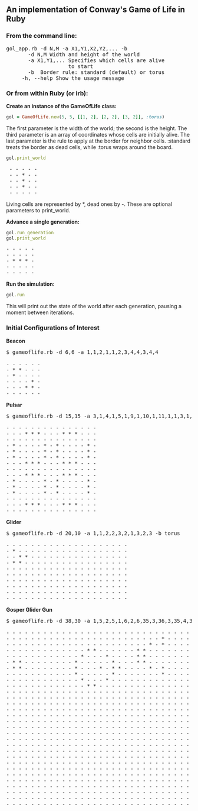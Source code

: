 An implementation of Conway's Game of Life in Ruby
--------------------------------------------------

### From the command line:

<pre>
gol_app.rb -d N,M -a X1,Y1,X2,Y2,... -b <standard|torus>
       -d N,M Width and height of the world
       -a X1,Y1,... Specifies which cells are alive
                    to start
       -b <standard|torus> Border rule: standard (default) or torus
     -h, --help Show the usage message
</pre>

### Or from within Ruby (or irb):

**Create an instance of the GameOfLife class:**
```ruby
gol = GameOfLife.new(5, 5, [[1, 2], [2, 2], [3, 2]], :torus)
```

The first parameter is the width of the world; the second is the height. The third parameter is an array of coordinates whose cells are initially alive. The last parameter is the rule to apply at the border for neighbor cells. :standard treats the border as dead cells, while :torus wraps around the board.

```ruby
gol.print_world
```
<pre>
 - - - - -
 - - * - -
 - - * - -
 - - * - -
 - - - - -
</pre>

Living cells are represented by *, dead ones by -. These are optional parameters to print_world.

**Advance a single generation:**
```ruby
gol.run_generation
gol.print_world
```
<pre>
- - - - -
- - - - -
- * * * -
- - - - -
- - - - -
</pre>

**Run the simulation:**
```ruby
gol.run
```

This will print out the state of the world after each generation, pausing a moment between iterations.

### Initial Configurations of Interest

**Beacon**
<pre>
$ gameoflife.rb -d 6,6 -a 1,1,2,1,1,2,3,4,4,3,4,4

- - - - - - 
- * * - - - 
- * - - - - 
- - - - * - 
- - - * * - 
- - - - - -
</pre>

**Pulsar**
<pre>
$ gameoflife.rb -d 15,15 -a 3,1,4,1,5,1,9,1,10,1,11,1,1,3,1,4,1,5,6,3,6,4,6,5,8,3,8,4,8,5,13,3,13,4,13,5,3,6,4,6,5,6,9,6,10,6,11,6,3,8,4,8,5,8,9,8,10,8,11,8,1,9,1,10,1,11,6,9,6,10,6,11,8,9,8,10,8,11,13,9,13,10,13,11,3,13,4,13,5,13,9,13,10,13,11,13

- - - - - - - - - - - - - - - 
- - - * * * - - - * * * - - - 
- - - - - - - - - - - - - - - 
- * - - - - * - * - - - - * - 
- * - - - - * - * - - - - * - 
- * - - - - * - * - - - - * - 
- - - * * * - - - * * * - - - 
- - - - - - - - - - - - - - - 
- - - * * * - - - * * * - - - 
- * - - - - * - * - - - - * - 
- * - - - - * - * - - - - * - 
- * - - - - * - * - - - - * - 
- - - - - - - - - - - - - - - 
- - - * * * - - - * * * - - - 
- - - - - - - - - - - - - - -
</pre>

**Glider**
<pre>
$ gameoflife.rb -d 20,10 -a 1,1,2,2,3,2,1,3,2,3 -b torus

- - - - - - - - - - - - - - - - - - - - 
- * - - - - - - - - - - - - - - - - - - 
- - * * - - - - - - - - - - - - - - - - 
- * * - - - - - - - - - - - - - - - - - 
- - - - - - - - - - - - - - - - - - - - 
- - - - - - - - - - - - - - - - - - - - 
- - - - - - - - - - - - - - - - - - - - 
- - - - - - - - - - - - - - - - - - - - 
- - - - - - - - - - - - - - - - - - - - 
- - - - - - - - - - - - - - - - - - - -
</pre>

**Gosper Glider Gun**
<pre>
$ gameoflife.rb -d 38,30 -a 1,5,2,5,1,6,2,6,35,3,36,3,35,4,36,4,11,5,11,6,11,7,12,4,12,8,13,3,13,9,14,3,14,9,15,6,16,4,16,8,17,5,17,6,17,7,18,6,21,3,21,4,21,5,22,3,22,4,22,5,23,2,23,6,25,1,25,2,25,6,25,7

- - - - - - - - - - - - - - - - - - - - - - - - - - - - - - - - - - - - - - 
- - - - - - - - - - - - - - - - - - - - - - - - - * - - - - - - - - - - - - 
- - - - - - - - - - - - - - - - - - - - - - - * - * - - - - - - - - - - - -
- - - - - - - - - - - - - * * - - - - - - * * - - - - - - - - - - - - * * - 
- - - - - - - - - - - - * - - - * - - - - * * - - - - - - - - - - - - * * - 
- * * - - - - - - - - * - - - - - * - - - * * - - - - - - - - - - - - - - - 
- * * - - - - - - - - * - - - * - * * - - - - * - * - - - - - - - - - - - - 
- - - - - - - - - - - * - - - - - * - - - - - - - * - - - - - - - - - - - - 
- - - - - - - - - - - - * - - - * - - - - - - - - - - - - - - - - - - - - - 
- - - - - - - - - - - - - * * - - - - - - - - - - - - - - - - - - - - - - - 
- - - - - - - - - - - - - - - - - - - - - - - - - - - - - - - - - - - - - - 
- - - - - - - - - - - - - - - - - - - - - - - - - - - - - - - - - - - - - - 
- - - - - - - - - - - - - - - - - - - - - - - - - - - - - - - - - - - - - - 
- - - - - - - - - - - - - - - - - - - - - - - - - - - - - - - - - - - - - - 
- - - - - - - - - - - - - - - - - - - - - - - - - - - - - - - - - - - - - - 
- - - - - - - - - - - - - - - - - - - - - - - - - - - - - - - - - - - - - - 
- - - - - - - - - - - - - - - - - - - - - - - - - - - - - - - - - - - - - - 
- - - - - - - - - - - - - - - - - - - - - - - - - - - - - - - - - - - - - - 
- - - - - - - - - - - - - - - - - - - - - - - - - - - - - - - - - - - - - - 
- - - - - - - - - - - - - - - - - - - - - - - - - - - - - - - - - - - - - - 
- - - - - - - - - - - - - - - - - - - - - - - - - - - - - - - - - - - - - - 
- - - - - - - - - - - - - - - - - - - - - - - - - - - - - - - - - - - - - - 
- - - - - - - - - - - - - - - - - - - - - - - - - - - - - - - - - - - - - - 
- - - - - - - - - - - - - - - - - - - - - - - - - - - - - - - - - - - - - - 
- - - - - - - - - - - - - - - - - - - - - - - - - - - - - - - - - - - - - - 
- - - - - - - - - - - - - - - - - - - - - - - - - - - - - - - - - - - - - - 
- - - - - - - - - - - - - - - - - - - - - - - - - - - - - - - - - - - - - - 
- - - - - - - - - - - - - - - - - - - - - - - - - - - - - - - - - - - - - - 
- - - - - - - - - - - - - - - - - - - - - - - - - - - - - - - - - - - - - - 
- - - - - - - - - - - - - - - - - - - - - - - - - - - - - - - - - - - - - -
</pre>
